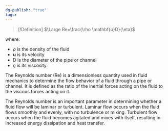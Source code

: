```yaml
---
dg-publish: "true"
tags:
---
```

>[!Definition]
>$\Large Re=\frac{\rho \mathbf{u}D}{\eta}$

where: 
- $\rho$ is the density of the fluid
- $\mathbf{u}$ is its velocity
- D is the diameter of the pipe or channel
- $\eta$ is its viscosity.

The Reynolds number (Re) is a dimensionless quantity used in fluid mechanics to determine the flow behavior of a fluid through a pipe or channel. It is defined as the ratio of the inertial forces acting on the fluid to the viscous forces acting on it.

The Reynolds number is an important parameter in determining whether a fluid flow will be laminar or turbulent. Laminar flow occurs when the fluid flows smoothly and evenly, with no turbulence or mixing. Turbulent flow occurs when the fluid becomes agitated and mixes with itself, resulting in increased energy dissipation and heat transfer.